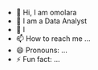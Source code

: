 - 👋 Hi, I am omolara
- 👀 I am a Data Analyst
- 🌱 I 
- 📫 How to reach me ...
- 😄 Pronouns: ...
- ⚡ Fun fact: ...

<!---
omolarasogunle/omolarasogunle is a ✨ special ✨ repository because its `README.md` (this file) appears on your GitHub profile.
You can click the Preview link to take a look at your changes.
--->
